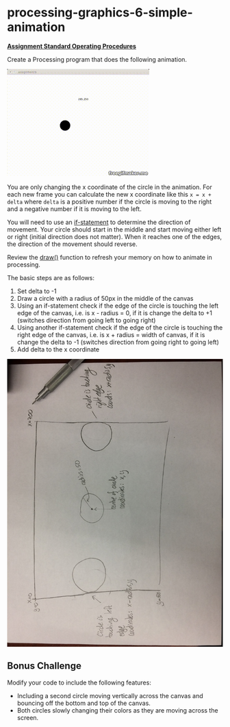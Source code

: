 # processing-graphics-6-simple-animation

**[Assignment Standard Operating Procedures](https://mariopineda.github.io/assignment-sops/)**

Create a Processing program that does the following animation. 

![Animation](images/animation.gif)

You are only changing the x coordinate of the circle in the animation. For each new frame you can calculate the new x coordinate like this `x = x + delta` where `delta` is a positive number if the circle is moving to the right and a negative number if it is moving to the left. 

You will need to use an [if-statement](https://processing.org/reference/if.html) to determine the direction of movement. Your circle should start in the middle and start moving either left or right (initial direction does not matter). When it reaches one of the edges, the direction of the movement should reverse.

Review the [draw()](https://processing.org/reference/draw_.html) function to refresh your memory on how to animate in processing.

The basic steps are as follows:

1. Set delta to -1
2. Draw a circle with a radius of 50px in the middle of the canvas
3. Using an if-statement check if the edge of the circle is touching the left edge of the canvas, i.e. is x - radius = 0, if it is change the delta to +1 (switches direction from going left to going right)
4. Using another if-statement check if the edge of the circle is touching the right edge of the canvas, i.e. is x + radius = width of canvas, if it is change the delta to -1 (switches direction from going right to going left)
5. Add delta to the x coordinate 

![Sketch](images/sketch.jpg)

## Bonus Challenge
Modify your code to include the following features:
- Including a second circle moving vertically across the canvas and bouncing off the bottom and top of the canvas.
- Both circles slowly changing their colors as they are moving across the screen.

